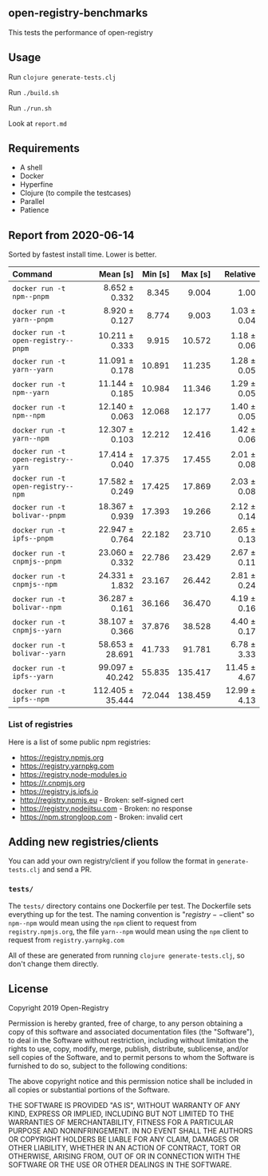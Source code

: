 ## open-registry-benchmarks

This tests the performance of open-registry

## Usage

Run `clojure generate-tests.clj`

Run `./build.sh`

Run `./run.sh`

Look at `report.md`

## Requirements

- A shell
- Docker
- Hyperfine
- Clojure (to compile the testcases)
- Parallel
- Patience

<!-- REPORT -->
## Report from 2020-06-14

Sorted by fastest install time. Lower is better.


| Command | Mean [s] | Min [s] | Max [s] | Relative |
|:---|---:|---:|---:|---:|
| `docker run -t npm--pnpm` | 8.652 ± 0.332 | 8.345 | 9.004 | 1.00 |
| `docker run -t yarn--pnpm` | 8.920 ± 0.127 | 8.774 | 9.003 | 1.03 ± 0.04 |
| `docker run -t open-registry--pnpm` | 10.211 ± 0.333 | 9.915 | 10.572 | 1.18 ± 0.06 |
| `docker run -t yarn--yarn` | 11.091 ± 0.178 | 10.891 | 11.235 | 1.28 ± 0.05 |
| `docker run -t npm--yarn` | 11.144 ± 0.185 | 10.984 | 11.346 | 1.29 ± 0.05 |
| `docker run -t npm--npm` | 12.140 ± 0.063 | 12.068 | 12.177 | 1.40 ± 0.05 |
| `docker run -t yarn--npm` | 12.307 ± 0.103 | 12.212 | 12.416 | 1.42 ± 0.06 |
| `docker run -t open-registry--yarn` | 17.414 ± 0.040 | 17.375 | 17.455 | 2.01 ± 0.08 |
| `docker run -t open-registry--npm` | 17.582 ± 0.249 | 17.425 | 17.869 | 2.03 ± 0.08 |
| `docker run -t bolivar--pnpm` | 18.367 ± 0.939 | 17.393 | 19.266 | 2.12 ± 0.14 |
| `docker run -t ipfs--pnpm` | 22.947 ± 0.764 | 22.182 | 23.710 | 2.65 ± 0.13 |
| `docker run -t cnpmjs--pnpm` | 23.060 ± 0.332 | 22.786 | 23.429 | 2.67 ± 0.11 |
| `docker run -t cnpmjs--npm` | 24.331 ± 1.832 | 23.167 | 26.442 | 2.81 ± 0.24 |
| `docker run -t bolivar--npm` | 36.287 ± 0.161 | 36.166 | 36.470 | 4.19 ± 0.16 |
| `docker run -t cnpmjs--yarn` | 38.107 ± 0.366 | 37.876 | 38.528 | 4.40 ± 0.17 |
| `docker run -t bolivar--yarn` | 58.653 ± 28.691 | 41.733 | 91.781 | 6.78 ± 3.33 |
| `docker run -t ipfs--yarn` | 99.097 ± 40.242 | 55.835 | 135.417 | 11.45 ± 4.67 |
| `docker run -t ipfs--npm` | 112.405 ± 35.444 | 72.044 | 138.459 | 12.99 ± 4.13 |
<!-- REPORT_END -->

### List of registries

Here is a list of some public npm registries:

- https://registry.npmjs.org
- https://registry.yarnpkg.com
- https://registry.node-modules.io
- https://r.cnpmjs.org
- https://registry.js.ipfs.io
- http://registry.npmjs.eu - Broken: self-signed cert
- https://registry.nodejitsu.com - Broken: no response
- https://npm.strongloop.com - Broken: invalid cert

## Adding new registries/clients

You can add your own registry/client if you follow the format in
`generate-tests.clj` and send a PR.

### `tests/`

The `tests/` directory contains one Dockerfile per test. The Dockerfile
sets everything up for the test. The naming convention is "$registry--$client"
so `npm--npm` would mean using the `npm` client to request from `registry.npmjs.org`,
the file `yarn--npm` would mean using the `npm` client to request from `registry.yarnpkg.com`

All of these are generated from running `clojure generate-tests.clj`, so don't
change them directly.

## License

Copyright 2019 Open-Registry

Permission is hereby granted, free of charge, to any person obtaining a copy of this software and associated documentation files (the "Software"), to deal in the Software without restriction, including without limitation the rights to use, copy, modify, merge, publish, distribute, sublicense, and/or sell copies of the Software, and to permit persons to whom the Software is furnished to do so, subject to the following conditions:

The above copyright notice and this permission notice shall be included in all copies or substantial portions of the Software.

THE SOFTWARE IS PROVIDED "AS IS", WITHOUT WARRANTY OF ANY KIND, EXPRESS OR IMPLIED, INCLUDING BUT NOT LIMITED TO THE WARRANTIES OF MERCHANTABILITY, FITNESS FOR A PARTICULAR PURPOSE AND NONINFRINGEMENT. IN NO EVENT SHALL THE AUTHORS OR COPYRIGHT HOLDERS BE LIABLE FOR ANY CLAIM, DAMAGES OR OTHER LIABILITY, WHETHER IN AN ACTION OF CONTRACT, TORT OR OTHERWISE, ARISING FROM, OUT OF OR IN CONNECTION WITH THE SOFTWARE OR THE USE OR OTHER DEALINGS IN THE SOFTWARE.
